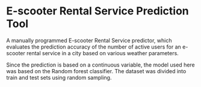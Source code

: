 #  E-scooter Rental Service Prediction Tool
A manually programmed E-scooter Rental Service predictor, which evaluates the prediction accuracy of the number of active users for an e-scooter rental service in a city based on various weather parameters.

Since the prediction is based on a continuous variable, the model used here was based on the Random forest classifier. The dataset was divided into train and test sets using random sampling. 
